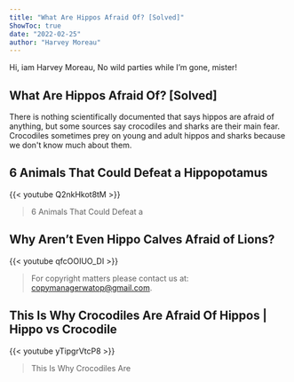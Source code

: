 ```yaml
---
title: "What Are Hippos Afraid Of? [Solved]"
ShowToc: true 
date: "2022-02-25"
author: "Harvey Moreau" 
---
```


Hi, iam Harvey Moreau, No wild parties while I’m gone, mister!
## What Are Hippos Afraid Of? [Solved]
 There is nothing scientifically documented that says hippos are afraid of anything, but some sources say crocodiles and sharks are their main fear. Crocodiles sometimes prey on young and adult hippos and sharks because we don't know much about them.

## 6 Animals That Could Defeat a Hippopotamus
{{< youtube Q2nkHkot8tM >}}
>6 Animals That Could Defeat a 

## Why Aren’t Even Hippo Calves Afraid of Lions?
{{< youtube qfcOOIUO_DI >}}
>For copyright matters please contact us at: copymanagerwatop@gmail.com.

## This Is Why Crocodiles Are Afraid Of Hippos | Hippo vs Crocodile
{{< youtube yTipgrVtcP8 >}}
>This Is Why Crocodiles Are 

